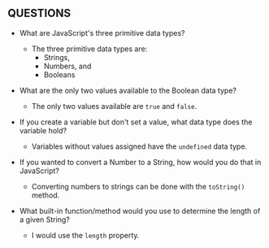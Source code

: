 ## QUESTIONS

* What are JavaScript's three primitive data types?
  * The three primitive data types are:
    * Strings,
    * Numbers, and
    * Booleans

* What are the only two values available to the Boolean data type?
  * The only two values available are `true` and `false`.

* If you create a variable but don't set a value, what data type does the variable hold?
  * Variables without values assigned have the `undefined` data type.

* If you wanted to convert a Number to a String, how would you do that in JavaScript?
  * Converting numbers to strings can be done with the `toString()` method.

* What built-in function/method would you use to determine the length of a given String?
  * I would use the `length` property.